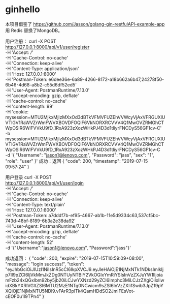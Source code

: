 # ginhello
本项目借鉴了  https://github.com/Jasson/golang-gin-restfulAPI-example-app
用 Redis 替换了MongoDB。

用户注册：
curl -X POST \
  http://127.0.0.1:8000/api/v1/user/register \
  -H 'Accept: */*' \
  -H 'Cache-Control: no-cache' \
  -H 'Connection: keep-alive' \
  -H 'Content-Type: application/json' \
  -H 'Host: 127.0.0.1:8000' \
  -H 'Postman-Token: e6dee36e-6a89-4266-8172-a18b662a6b47,24278f50-6b46-4d68-a8b2-c55d6df52ed5' \
  -H 'User-Agent: PostmanRuntime/7.13.0' \
  -H 'accept-encoding: gzip, deflate' \
  -H 'cache-control: no-cache' \
  -H 'content-length: 99' \
  -H 'cookie: mysession=MTU2MjkxMjIzMXxOd3dBTkVFMVFUZEhVVWcyVjAxVFRGUXlUVTlGV1RaWVZrWmFWVXBOVDFOQlF6VkNORXRCVVV4Q1MwOVZRMGhCTWpOSlR6WlFVVkU9fD_1RxA923zXozWHkPJ4D3d1tliyrFNCDyS56GF1cv-C' \
  -b mysession=MTU2MjkxMjIzMXxOd3dBTkVFMVFUZEhVVWcyVjAxVFRGUXlUVTlGV1RaWVZrWmFWVXBOVDFOQlF6VkNORXRCVVV4Q1MwOVZRMGhCTWpOSlR6WlFVVkU9fD_1RxA923zXozWHkPJ4D3d1tliyrFNCDyS56GF1cv-C \
  -d '{
    "Username": "jason1@lenovo.com",
    "Password": "jass",
    "sex": "1",
    "role": "user"
}'
成功：返回 
{
    "code": 200,
    "timestamp": "2019-07-15 09:57:24"
}

用户登录
curl -X POST \
  http://127.0.0.1:8000/api/v1/user/login \
  -H 'Accept: */*' \
  -H 'Cache-Control: no-cache' \
  -H 'Connection: keep-alive' \
  -H 'Content-Type: text/plain' \
  -H 'Host: 127.0.0.1:8000' \
  -H 'Postman-Token: a7dddf7b-ef95-4667-ab1b-11e5d9334c63,537cf5bc-743d-48bf-8189-6b3a2e38da92' \
  -H 'User-Agent: PostmanRuntime/7.13.0' \
  -H 'accept-encoding: gzip, deflate' \
  -H 'cache-control: no-cache' \
  -H 'content-length: 52' \
  -d '{"Username":"jason1@lenovo.com",
 "Password":"jass"}'
 
 成功返回：
 {
    "code": 200,
    "expire": "2019-07-15T10:59:09+08:00",
    "message": "login success!",
    "token": "eyJhbGciOiJIUzI1NiIsInR5cCI6IkpXVCJ9.eyJleHAiOjE1NjMxNTk1NDksImlkIjp7Il9pZCI6IjVkMmJkZDg0NTUyNTBiY2VkOGIxYmRiYSIsInVzZXJuYW1lIjoiamFzb24xQGxlbm92by5jb20iLCJwYXNzd29yZCI6Imphc3MiLCJzZXgiOiIxIiwidXBkYXRlVGltZSI6MTU2MzE1NTg0NCwicm9sZSI6InVzZXIifSwib3JpZ19pYXQiOjE1NjMxNTU5NDl9.vFArR3plTk4QamHDdSO2JmlFEsVot-cEOF0u1I9TPn4"
}

